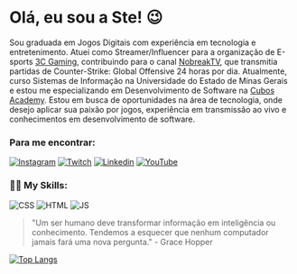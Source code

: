 # Olá, eu sou a Ste! :wink:

Sou graduada em Jogos Digitais com experiência em tecnologia e entretenimento. Atuei como Streamer/Influencer para a organização de E-sports [3C Gaming](https://3c.gg/), contribuindo para o canal [NobreakTV](https://www.instagram.com/nobreak.tv/), que transmitia partidas de Counter-Strike: Global Offensive 24 horas por dia. Atualmente, curso Sistemas de Informação na Universidade do Estado de Minas Gerais e estou me especializando em Desenvolvimento de Software na [Cubos Academy](https://cubos.academy/). Estou em busca de oportunidades na área de tecnologia, onde desejo aplicar sua paixão por jogos, experiência em transmissão ao vivo e conhecimentos em desenvolvimento de software. 




### Para me encontrar:

[![Instagram](https://img.shields.io/badge/Instagram-E4405F?style=for-the-badge&logo=instagram&logoColor=white)](https://www.instagram.com/stellacamargo_v/)
[![Twitch](https://img.shields.io/badge/Twitch-9146FF?style=for-the-badge&logo=twitch&logoColor=white)](https://www.twitch.tv/stellacamargo_v)
[![Linkedin](https://img.shields.io/badge/LinkedIn-0077B5?style=for-the-badge&logo=linkedin&logoColor=white)](https://www.linkedin.com/in/stellacamargo-v/)
[![YouTube](https://img.shields.io/badge/YouTube-FF0000?style=for-the-badge&logo=youtube&logoColor=white)](https://www.youtube.com/channel/UCO3Lsv8rInSZWGgWNm4Gl_A)

### :woman_technologist: My Skills:

![CSS](https://img.shields.io/badge/CSS3-1572B6?style=for-the-badge&logo=css3&logoColor=white)
![HTML](https://img.shields.io/badge/HTML5-E34F26?style=for-the-badge&logo=html5logoColor=white)
![JS](https://img.shields.io/badge/JavaScript-323330?style=for-the-badge&logo=javascript&logoColor=F7DF1E)

>"Um ser humano deve transformar informação em inteligência ou conhecimento. Tendemos a esquecer que nenhum computador jamais fará uma nova pergunta." - Grace Hopper

[![Top Langs](https://github-readme-stats.vercel.app/api/top-langs/?username=stellacamargo)](https://github.com/stellacamargo)

